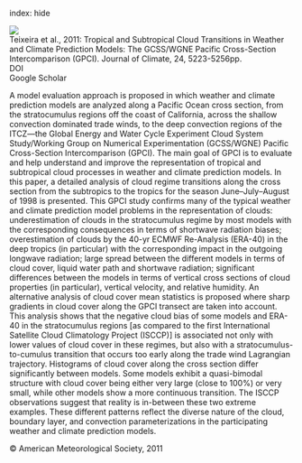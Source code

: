 index: hide

<div class="Citation">
    <div class="Citation-thumb CitationThumb-linked"  data-href="https://doi.org/10.1175/2011jcli3672.1">
      <img src="https://static.claimspace.cloud/climate-study-static/refs/thumbs/9/Teixeira_et_al_2011-thumb.png" />
    </div>

  <div class="Citation-body">
    <div class="Citation-text">Teixeira et al., 2011: Tropical and Subtropical Cloud Transitions in Weather and Climate Prediction Models: The GCSS/WGNE Pacific Cross-Section Intercomparison (GPCI). <span class="Article-journal">Journal of Climate, </span><span class="Article-volume">24, </span>5223-5256pp.</div>
    <div class="Citation-links">
      <div class="CitationLink" data-href="https://doi.org/10.1175/2011jcli3672.1">
        <div class="CitationLink-icon CitationLink-Doi"></div>
        <div class="CitationLink-text">DOI</div>
      </div>
      <div class="CitationLink" data-href="https://scholar.google.com/scholar?q=10.1175/2011jcli3672.1">
        <div class="CitationLink-icon CitationLink-Scholar"></div>
        <div class="CitationLink-text">Google Scholar</div>
      </div>
    </div>
  </div>
</div>

A model evaluation approach is proposed in which weather and climate prediction models are analyzed along a Pacific Ocean cross section, from the stratocumulus regions off the coast of California, across the shallow convection dominated trade winds, to the deep convection regions of the ITCZ—the Global Energy and Water Cycle Experiment Cloud System Study/Working Group on Numerical Experimentation (GCSS/WGNE) Pacific Cross-Section Intercomparison (GPCI). The main goal of GPCI is to evaluate and help understand and improve the representation of tropical and subtropical cloud processes in weather and climate prediction models. In this paper, a detailed analysis of cloud regime transitions along the cross section from the subtropics to the tropics for the season June–July–August of 1998 is presented. This GPCI study confirms many of the typical weather and climate prediction model problems in the representation of clouds: underestimation of clouds in the stratocumulus regime by most models with the corresponding consequences in terms of shortwave radiation biases; overestimation of clouds by the 40-yr ECMWF Re-Analysis (ERA-40) in the deep tropics (in particular) with the corresponding impact in the outgoing longwave radiation; large spread between the different models in terms of cloud cover, liquid water path and shortwave radiation; significant differences between the models in terms of vertical cross sections of cloud properties (in particular), vertical velocity, and relative humidity. An alternative analysis of cloud cover mean statistics is proposed where sharp gradients in cloud cover along the GPCI transect are taken into account. This analysis shows that the negative cloud bias of some models and ERA-40 in the stratocumulus regions [as compared to the first International Satellite Cloud Climatology Project (ISCCP)] is associated not only with lower values of cloud cover in these regimes, but also with a stratocumulus-to-cumulus transition that occurs too early along the trade wind Lagrangian trajectory. Histograms of cloud cover along the cross section differ significantly between models. Some models exhibit a quasi-bimodal structure with cloud cover being either very large (close to 100%) or very small, while other models show a more continuous transition. The ISCCP observations suggest that reality is in-between these two extreme examples. These different patterns reflect the diverse nature of the cloud, boundary layer, and convection parameterizations in the participating weather and climate prediction models.

<div class="Citation-copy">
&copy; American Meteorological Society, 2011
</div>